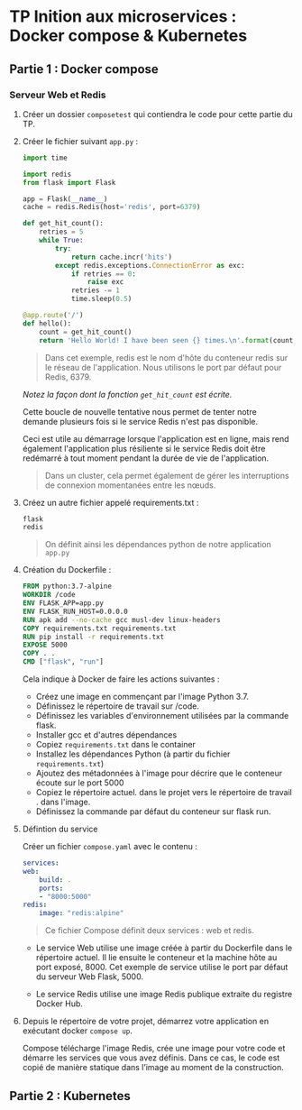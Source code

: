# TP Inition aux microservices : Docker compose & Kubernetes

## Partie 1 : Docker compose

### Serveur Web et Redis

1. Créer un dossier `composetest` qui contiendra le code pour cette partie du TP.
1. Créer le fichier suivant `app.py` :

    ```python
    import time

    import redis
    from flask import Flask

    app = Flask(__name__)
    cache = redis.Redis(host='redis', port=6379)

    def get_hit_count():
        retries = 5
        while True:
            try:
                return cache.incr('hits')
            except redis.exceptions.ConnectionError as exc:
                if retries == 0:
                    raise exc
                retries -= 1
                time.sleep(0.5)

    @app.route('/')
    def hello():
        count = get_hit_count()
        return 'Hello World! I have been seen {} times.\n'.format(count)
    ```

    > Dans cet exemple, redis est le nom d'hôte du conteneur redis sur le réseau de l'application. Nous utilisons le port par défaut pour Redis, 6379.

    *Notez la façon dont la fonction `get_hit_count` est écrite.*

   Cette boucle de nouvelle tentative nous permet de tenter notre demande plusieurs fois si le service Redis n'est pas disponible.

   Ceci est utile au démarrage lorsque l'application est en ligne, mais rend également l'application plus résiliente si le service Redis doit être redémarré à tout moment pendant la durée de vie de l'application.

   > Dans un cluster, cela permet également de gérer les interruptions de connexion momentanées entre les nœuds.

1. Créez un autre fichier appelé requirements.txt :

    ```txt
    flask
    redis
    ```

    > On définit ainsi les dépendances python de notre application `app.py`

2. Création du Dockerfile :

    ```Dockerfile
    FROM python:3.7-alpine
    WORKDIR /code
    ENV FLASK_APP=app.py
    ENV FLASK_RUN_HOST=0.0.0.0
    RUN apk add --no-cache gcc musl-dev linux-headers
    COPY requirements.txt requirements.txt
    RUN pip install -r requirements.txt
    EXPOSE 5000
    COPY . .
    CMD ["flask", "run"]
    ```

    Cela indique à Docker de faire les actions suivantes :

    - Créez une image en commençant par l'image Python 3.7.
    - Définissez le répertoire de travail sur /code.
    - Définissez les variables d'environnement utilisées par la commande flask.
    - Installer gcc et d'autres dépendances
    - Copiez `requirements.txt` dans le container
    - Installez les dépendances Python (à partir du fichier `requirements.txt`)
    - Ajoutez des métadonnées à l'image pour décrire que le conteneur écoute sur le port 5000
    - Copiez le répertoire actuel. dans le projet vers le répertoire de travail . dans l'image.
    - Définissez la commande par défaut du conteneur sur flask run.


1. Défintion du service

    Créer un fichier `compose.yaml` avec le contenu :

    ```YAML
    services:
    web:
        build: .
        ports:
        - "8000:5000"
    redis:
        image: "redis:alpine"
    ```

    > Ce fichier Compose définit deux services : web et redis.

    - Le service Web utilise une image créée à partir du Dockerfile dans le répertoire actuel. Il lie ensuite le conteneur et la machine hôte au port exposé, 8000. Cet exemple de service utilise le port par défaut du serveur Web Flask, 5000.

    - Le service Redis utilise une image Redis publique extraite du registre Docker Hub.

1. Depuis le répertoire de votre projet, démarrez votre application en exécutant docker `compose up`.

    Compose télécharge l'image Redis, crée une image pour votre code et démarre les services que vous avez définis. Dans ce cas, le code est copié de manière statique dans l’image au moment de la construction.

## Partie 2 : Kubernetes

